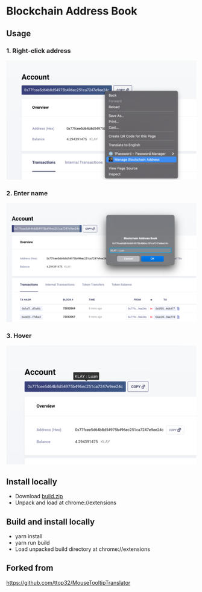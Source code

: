 # Blockchain Address Book

## Usage
### 1. Right-click address
![alt text](https://github.com/luaneyed/blockchain-address-book/blob/main/public/screenshot%201%201280%20800.png?raw=true)

### 2. Enter name
![alt text](https://github.com/luaneyed/blockchain-address-book/blob/main/public/screenshot%202%201280%20800.png?raw=true)

### 3. Hover
![alt text](https://github.com/luaneyed/blockchain-address-book/blob/main/public/screenshot%203%201280%20800.png?raw=true)

## Install locally
- Download [build.zip](https://github.com/luaneyed/blockchain-address-book/releases/download/0.0.1/build.zip)
- Unpack and load at chrome://extensions

## Build and install locally
- yarn install
- yarn run build
- Load unpacked build directory at chrome://extensions

## Forked from
https://github.com/ttop32/MouseTooltipTranslator
